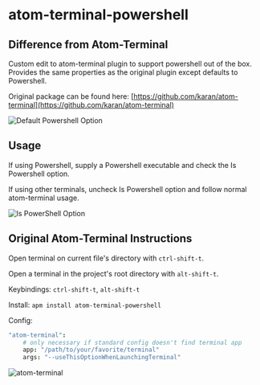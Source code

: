 # atom-terminal-powershell

## Difference from Atom-Terminal
Custom edit to atom-terminal plugin to support powershell out of the box.
Provides the same properties as the original plugin except defaults to Powershell.

Original package can be found here: [https://github.com/karan/atom-terminal](https://github.com/karan/atom-terminal)

![Default Powershell Option](https://raw.github.com/superkaitokid/atom-terminal-powershell/master/default.png)

## Usage
If using Powershell, supply a Powershell executable and check the Is Powershell option.

If using other terminals, uncheck Is Powershell option and follow normal atom-terminal usage.

![Is PowerShell Option](https://raw.github.com/superkaitokid/atom-terminal-powershell/master/isPowerShell.png)

## Original Atom-Terminal Instructions

Open terminal on current file's directory with `ctrl-shift-t`.

Open a terminal in the project's root directory with `alt-shift-t`.

Keybindings: `ctrl-shift-t`, `alt-shift-t`

Install: `apm install atom-terminal-powershell`

Config:
```coffeescript
"atom-terminal":
    # only necessary if standard config doesn't find terminal app
    app: "/path/to/your/favorite/terminal"
    args: "--useThisOptionWhenLaunchingTerminal"
```

![atom-terminal](https://raw.github.com/karan/atom-terminal/master/terminal.gif)
